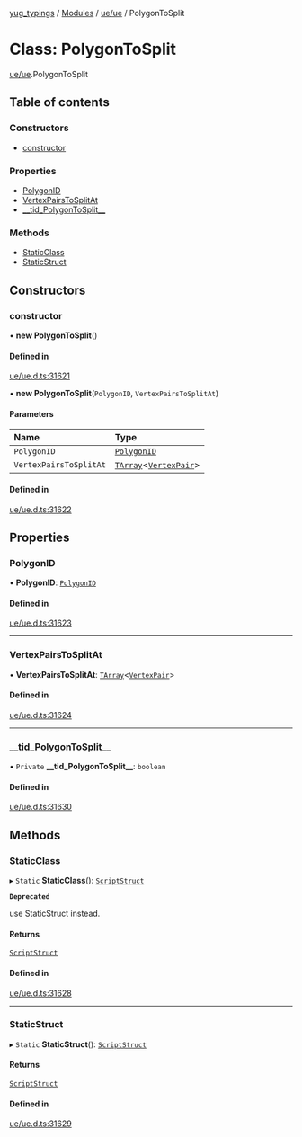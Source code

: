 [yug_typings](../README.md) / [Modules](../modules.md) / [ue/ue](../modules/ue_ue.md) / PolygonToSplit

# Class: PolygonToSplit

[ue/ue](../modules/ue_ue.md).PolygonToSplit

## Table of contents

### Constructors

- [constructor](ue_ue.PolygonToSplit.md#constructor)

### Properties

- [PolygonID](ue_ue.PolygonToSplit.md#polygonid)
- [VertexPairsToSplitAt](ue_ue.PolygonToSplit.md#vertexpairstosplitat)
- [\_\_tid\_PolygonToSplit\_\_](ue_ue.PolygonToSplit.md#__tid_polygontosplit__)

### Methods

- [StaticClass](ue_ue.PolygonToSplit.md#staticclass)
- [StaticStruct](ue_ue.PolygonToSplit.md#staticstruct)

## Constructors

### constructor

• **new PolygonToSplit**()

#### Defined in

[ue/ue.d.ts:31621](https://github.com/YugMetaverse/yug_typings/blob/25cad34/ue/ue.d.ts#L31621)

• **new PolygonToSplit**(`PolygonID`, `VertexPairsToSplitAt`)

#### Parameters

| Name | Type |
| :------ | :------ |
| `PolygonID` | [`PolygonID`](ue_ue.PolygonID.md) |
| `VertexPairsToSplitAt` | [`TArray`](../interfaces/ue_puerts.TArray.md)<[`VertexPair`](ue_ue.VertexPair.md)\> |

#### Defined in

[ue/ue.d.ts:31622](https://github.com/YugMetaverse/yug_typings/blob/25cad34/ue/ue.d.ts#L31622)

## Properties

### PolygonID

• **PolygonID**: [`PolygonID`](ue_ue.PolygonID.md)

#### Defined in

[ue/ue.d.ts:31623](https://github.com/YugMetaverse/yug_typings/blob/25cad34/ue/ue.d.ts#L31623)

___

### VertexPairsToSplitAt

• **VertexPairsToSplitAt**: [`TArray`](../interfaces/ue_puerts.TArray.md)<[`VertexPair`](ue_ue.VertexPair.md)\>

#### Defined in

[ue/ue.d.ts:31624](https://github.com/YugMetaverse/yug_typings/blob/25cad34/ue/ue.d.ts#L31624)

___

### \_\_tid\_PolygonToSplit\_\_

• `Private` **\_\_tid\_PolygonToSplit\_\_**: `boolean`

#### Defined in

[ue/ue.d.ts:31630](https://github.com/YugMetaverse/yug_typings/blob/25cad34/ue/ue.d.ts#L31630)

## Methods

### StaticClass

▸ `Static` **StaticClass**(): [`ScriptStruct`](ue_ue.ScriptStruct.md)

**`Deprecated`**

use StaticStruct instead.

#### Returns

[`ScriptStruct`](ue_ue.ScriptStruct.md)

#### Defined in

[ue/ue.d.ts:31628](https://github.com/YugMetaverse/yug_typings/blob/25cad34/ue/ue.d.ts#L31628)

___

### StaticStruct

▸ `Static` **StaticStruct**(): [`ScriptStruct`](ue_ue.ScriptStruct.md)

#### Returns

[`ScriptStruct`](ue_ue.ScriptStruct.md)

#### Defined in

[ue/ue.d.ts:31629](https://github.com/YugMetaverse/yug_typings/blob/25cad34/ue/ue.d.ts#L31629)
